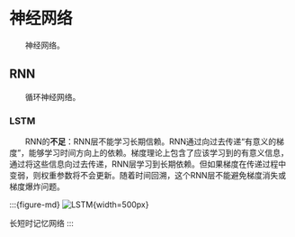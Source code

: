 # 神经网络

&emsp;&emsp;神经网络。

## RNN

&emsp;&emsp;循环神经网络。


### LSTM

&emsp;&emsp;RNN的**不足**：RNN层不能学习长期信赖。RNN通过向过去传递“有意义的梯度”，能够学习时间方向上的依赖。梯度理论上包含了应该学习到的有意义信息，通过将这些信息向过去传递，RNN层学习到长期依赖。但如果梯度在传递过程中变弱，则权重参数将不会更新。随着时间回溯，这个RNN层不能避免梯度消失或梯度爆炸问题。

:::{figure-md}
![LSTM](../img/lstm.png){width=500px}

长短时记忆网络
:::